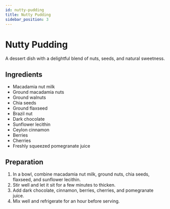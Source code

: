 ```yaml
---
id: nutty-pudding
title: Nutty Pudding
sidebar_position: 3
---
```


# Nutty Pudding

A dessert dish with a delightful blend of nuts, seeds, and natural sweetness.

## Ingredients

- Macadamia nut milk
- Ground macadamia nuts
- Ground walnuts
- Chia seeds
- Ground flaxseed
- Brazil nut
- Dark chocolate
- Sunflower lecithin
- Ceylon cinnamon
- Berries
- Cherries
- Freshly squeezed pomegranate juice

## Preparation

1. In a bowl, combine macadamia nut milk, ground nuts, chia seeds, flaxseed, and sunflower lecithin.
2. Stir well and let it sit for a few minutes to thicken.
3. Add dark chocolate, cinnamon, berries, cherries, and pomegranate juice.
4. Mix well and refrigerate for an hour before serving.


